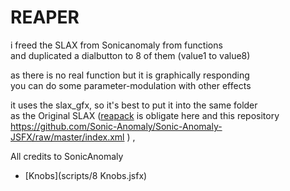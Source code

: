 # REAPER
i freed the SLAX from Sonicanomaly from functions  
and duplicated a dialbutton to 8 of them (value1 to value8)  
  
as there is no real function but it is graphically responding  
you can do some parameter-modulation with other effects  
  
it uses the slax_gfx, so it's best to put it into the same folder  
as the Original SLAX ([reapack](https://reapack.com/) is obligate here
and this repository  
https://github.com/Sonic-Anomaly/Sonic-Anomaly-JSFX/raw/master/index.xml
) , 


All credits to SonicAnomaly

- [Knobs](scripts/8 Knobs.jsfx)

